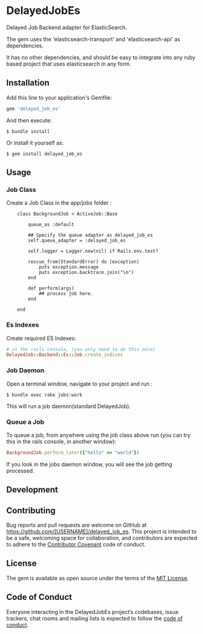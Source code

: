 # DelayedJobEs

Delayed Job Backend adapter for ElasticSearch.


The gem uses the 'elasticsearch-transport' and 'elasticsearch-api' as dependencies.

It has no other dependencies, and should be easy to integrate into any ruby based project that uses elasticsearch in any form.


## Installation

Add this line to your application's Gemfile:

```ruby
gem 'delayed_job_es'
```

And then execute:

    $ bundle install

Or install it yourself as:

    $ gem install delayed_job_es

## Usage

### Job Class

Create a Job Class in the app/jobs folder :

```
  	class BackgroundJob < ActiveJob::Base
  
  		queue_as :default

  		## Specify the queue adapter as delayed_job_es
  		self.queue_adapter = :delayed_job_es

  		self.logger = Logger.new(nil) if Rails.env.test? 

	  	rescue_from(StandardError) do |exception|
	  		puts exception.message
	   		puts exception.backtrace.join("\n")
	  	end
  
  		def perform(args)
  			## process job here.
  		end

  	end
```

### Es Indexes

Create required ES Indexes:


```ruby
# in the rails console, (you only need to do this once)
DelayedJob::Backend::Es::Job.create_indices
```

### Job Daemon

Open a terminal window, navigate to your project and run :

	$ bundle exec rake jobs:work

This will run a job daemon(standard DelayedJob).


### Queue a Job

To queue a job, from anywhere using the job class above run (you can try this in the rails console, in another window):


```ruby
BackgroundJob.perform_later({"hello" => "world"})
```

If you look in the jobs daemon window, you will see the job getting processed.




## Development



## Contributing

Bug reports and pull requests are welcome on GitHub at https://github.com/[USERNAME]/delayed_job_es. This project is intended to be a safe, welcoming space for collaboration, and contributors are expected to adhere to the [Contributor Covenant](http://contributor-covenant.org) code of conduct.

## License

The gem is available as open source under the terms of the [MIT License](https://opensource.org/licenses/MIT).

## Code of Conduct

Everyone interacting in the DelayedJobEs project’s codebases, issue trackers, chat rooms and mailing lists is expected to follow the [code of conduct](https://github.com/[USERNAME]/delayed_job_es/blob/master/CODE_OF_CONDUCT.md).
